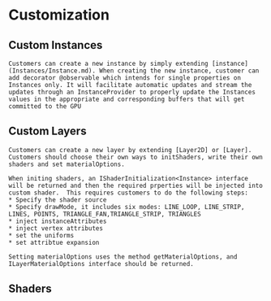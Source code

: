 # Customization

## Custom Instances

    Customers can create a new instance by simply extending [instance](Instances/Instance.md). When creating the new instance, customer can add decorator @observable which intends for single properties on Instances only. It will facilitate automatic updates and stream the updates through an InstanceProvider to properly update the Instances values in the appropriate and corresponding buffers that will get committed to the GPU

## Custom Layers

    Customers can create a new layer by extending [Layer2D] or [Layer]. Customers should choose their own ways to initShaders, write their own shaders and set materialOptions.

    When initing shaders, an IShaderInitialization<Instance> interface will be returned and then the required prperties will be injected into custom shader.  This requires customers to do the following steps:
    * Specify the shader source
    * Specify drawMode, it includes six modes: LINE_LOOP, LINE_STRIP, LINES, POINTS, TRIANGLE_FAN,TRIANGLE_STRIP, TRIANGLES
    * inject instanceAttributes
    * inject vertex attributes
    * set the uniforms
    * set attribtue expansion

    Setting materialOptions uses the method getMaterialOptions, and ILayerMaterialOptions interface should be returned.

## Shaders
